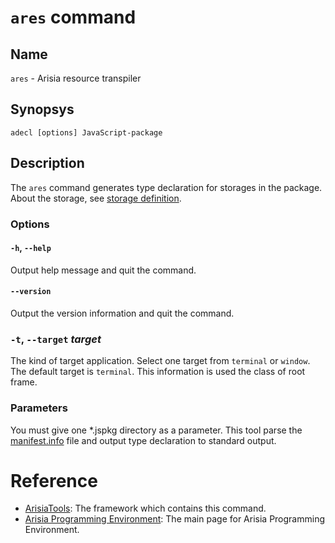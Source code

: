 # `ares` command

## Name
`ares` - Arisia resource transpiler

## Synopsys
````
adecl [options] JavaScript-package
````

## Description
The `ares` command generates type declaration for storages in the package.
About the storage, see [storage definition](https://github.com/steelwheels/KiwiScript/blob/master/KiwiLibrary/Document/Storage/Storage.md).

### Options

#### `-h`, `--help`
Output help message and quit the command.

#### `--version`
Output the version information and quit the command.

### `-t`, `--target` *target*
The kind of target application. Select one target from `terminal`
or `window`. The default target is `terminal`.
This information is used the class of root frame.

### Parameters
You must give one *.jspkg directory as a parameter. This tool parse the
[manifest.info](https://github.com/steelwheels/JSTools/blob/master/Document/jspkg.md) file and output type declaration to standard output.

# Reference
* [ArisiaTools](https://github.com/steelwheels/Arisia/tree/main/ArisiaTools): The framework which contains this command.
* [Arisia Programming Environment](https://github.com/steelwheels/Arisia/blob/main/README.md): The main page for Arisia Programming Environment.

